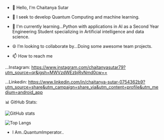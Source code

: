 - 👋 Hello, I'm Chaitanya Sutar

- 👀 I seek to develop Quantum Computing and machine learning. 

- 🌱 I'm currently learning...Python with applications in AI as a Second Year Engineering Student specializing in Artificial intelligence and data science. 

- ☮️ I’m looking to collaborate by...Doing some awesome team projects.

- 📫 How to reach me 

...Instagram:
https://www.instagram.com/chaitanyasutar79?utm_source=qr&igsh=MWVzdWEzbjRvNmd0cw==

...Linkedin:
https://www.linkedin.com/in/chaitanya-sutar-0754362b9?utm_source=share&utm_campaign=share_via&utm_content=profile&utm_medium=android_app 

📊 GitHub Stats:

![GitHub stats](https://github-readme-stats.vercel.app/api?username=Alt-Chaitanya&show_icons=true&theme=radical)  

![Top Langs](https://github-readme-stats.vercel.app/api/top-langs/?username=Alt-Chaitanya&layout=compact&theme=radical)  


- I Am..QuantumImperator.. 

<!---
Alt-Chaitanya/Alt-Chaitanya is a ✨ special ✨ repository because its `README.md` (this file) appears on your GitHub profile.
You can click the Preview link to take a look at your changes.
--->
